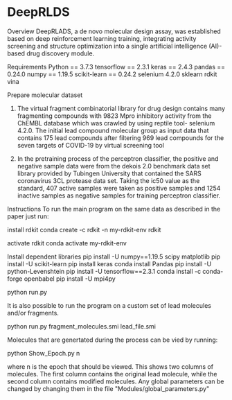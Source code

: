 # DeepRLDS
Overview
DeepRLADS, a de novo molecular design assay, was established based on deep reinforcement learning training, integrating activity screening and structure optimization into a single artificial intelligence (AI)-based drug discovery module.

Requirements
Python == 3.7.3
tensorflow == 2.3.1
keras == 2.4.3
pandas == 0.24.0
numpy == 1.19.5
scikit-learn == 0.24.2
selenium 4.2.0
sklearn
rdkit
vina

Prepare molecular dataset
1. The virtual fragment combinatorial library for drug design contains many fragmenting compounds with 9823 Mpro inhibitory activity from the ChEMBL database which was crawled by using reptile tool- selenium 4.2.0. The initial lead compound molecular group as input data that contains 175 lead compounds after filtering 969 lead compounds for the seven targets of COVID-19 by virtual screening tool

2. In the pretraining process of the perceptron classifier, the positive and negative sample data were from the dekois 2.0 benchmark data set library provided by Tubingen University that contained the SARS coronavirus 3CL protease data set. Taking the ic50 value as the standard, 407 active samples were taken as positive samples and 1254 inactive samples as negative samples for training perceptron classifier.

Instructions
To run the main program on the same data as described in the paper just run:

install rdkit
conda create -c rdkit -n my-rdkit-env rdkit

activate rdkit
conda activate my-rdkit-env

Install dependent libraries
pip install -U numpy==1.19.5 scipy matplotlib
pip install -U scikit-learn
pip install keras
conda install Pandas
pip install -U python-Levenshtein
pip install -U tensorflow==2.3.1
conda install -c conda-forge openbabel
pip install -U mpi4py

python run.py

It is also possible to run the program on a custom set of lead molecules and/or fragments.

python run.py fragment_molecules.smi lead_file.smi

Molecules that are genertated during the process can be vied by running:

python Show_Epoch.py n

where n is the epoch that should be viewed. This shows two columns of molecules. The first column contains the original lead molecule, while the second column contains modified molecules. Any global parameters can be changed by changing them in the file "Modules/global_parameters.py"
